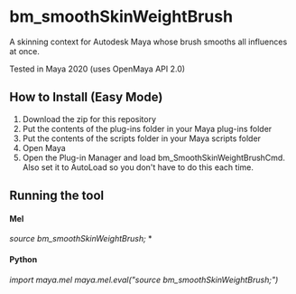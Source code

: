 # bm_smoothSkinWeightBrush
A skinning context for Autodesk Maya whose brush smooths all influences at once. 

Tested in Maya 2020 (uses OpenMaya API 2.0)

## How to Install (Easy Mode)
1. Download the zip for this repository
2. Put the contents of the plug-ins folder in your Maya plug-ins folder
3. Put the contents of the scripts folder in your Maya scripts folder
4. Open Maya
5. Open the Plug-in Manager and load bm_SmoothSkinWeightBrushCmd. Also set it to AutoLoad so you don't have to do this each time. 

## Running the tool
#### Mel
  *source bm_smoothSkinWeightBrush;*
*

#### Python
  *import maya.mel*
  *maya.mel.eval("source bm_smoothSkinWeightBrush;")*
